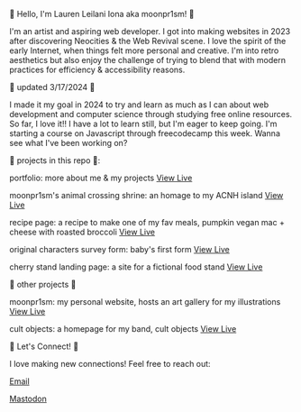 🌷 Hello, I'm Lauren Leilani Iona aka moonpr1sm! 🌷 

I'm an artist and aspiring web developer. I got into making websites in 2023 after discovering Neocities & the Web Revival scene.
I love the spirit of the early Internet, when things felt more personal and creative. I'm into retro aesthetics but also enjoy the
challenge of trying to blend that with modern practices for efficiency & accessibility reasons.

🌻 updated 3/17/2024 🌻

I made it my goal in 2024 to try and learn as much as I can about web development 
and computer science through studying free online resources. So far, I love it!! I have a lot to learn still,
but I'm eager to keep going. I'm starting a course on Javascript through freecodecamp this week.
Wanna see what I've been working on? 

🌸 projects in this repo 🌸:

portfolio: more about me & my projects [View Live](https://moonpr1sm.neocities.org/portfolio/portfolio)


moonpr1sm's animal crossing shrine: an homage to my ACNH island [View Live](https://moonpr1sm.neocities.org/animalcrossing/animalcrossingtribute)


recipe page: a recipe to make one of my fav meals, pumpkin vegan mac + cheese with roasted broccoli [View Live](https://moonpr1sm.neocities.org/recipes/vegan-pumpkin-mac-and-cheese-with-roasted-broccoli)


original characters survey form: baby's first form  [View Live](https://moonpr1sm.neocities.org/survey)


cherry stand landing page: a site for a fictional food stand [View Live](https://moonpr1sm.neocities.org/animalcrossing/cherrystand#the-cherry-stand)



🌼 other projects 🌼

moonpr1sm: my personal website, hosts an art gallery for my illustrations [View Live](https://moonpr1sm.neocities.org/)


cult objects: a homepage for my band, cult objects [View Live](https://cultobjects.neocities.org/)



💌 Let's Connect! 💌

I love making new connections! Feel free to reach out:

[Email](mailto:laurenleilanii@gmail.com)


[Mastodon](https://mastodon.social/@moonpr1sm)

<!--
**laurenleilani/laurenleilani** is a ✨ _special_ ✨ repository because its `README.md` (this file) appears on your GitHub profile.

Here are some ideas to get you started:

- 🔭 I’m currently working on ...
- 🌱 I’m currently learning ...
- 👯 I’m looking to collaborate on ...
- 🤔 I’m looking for help with ...
- 💬 Ask me about ...
- 📫 How to reach me: ...
- 😄 Pronouns: ...
- ⚡ Fun fact: ...
-->
